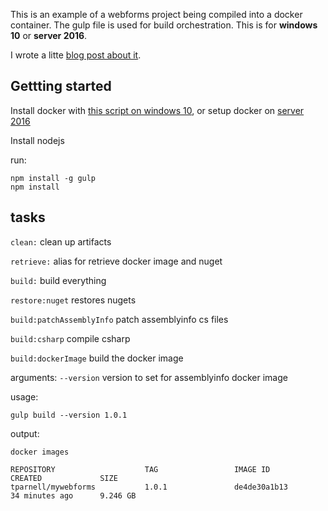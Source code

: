 This is an example of a webforms project being compiled into a docker container. The gulp file is used for build orchestration. This is for **windows 10** or **server 2016**.

I wrote a litte [blog post about it](https://blog.tparnell.io/dockerize-that-old-webforms-app/).

## Gettting started

Install docker with [this script on windows 10](https://gist.github.com/TerribleDev/dd424d3d090bcf5634dcf8417411a081), or setup docker on [server 2016](https://gist.github.com/TerribleDev/106197d88d1535dd0546165f5a7eb6a8)

Install nodejs

run: 
```
npm install -g gulp
npm install
```

## tasks



`clean:` clean up artifacts

`retrieve:` alias for retrieve docker image and nuget

`build:` build everything

`restore:nuget` restores nugets

`build:patchAssemblyInfo` patch assemblyinfo cs files

`build:csharp` compile csharp

`build:dockerImage` build the docker image


arguments:
`--version` version to set for assemblyinfo docker image

usage:

`gulp build --version 1.0.1` 


output:

```
docker images

REPOSITORY                    TAG                 IMAGE ID            CREATED             SIZE
tparnell/mywebforms           1.0.1               de4de30a1b13        34 minutes ago      9.246 GB

```